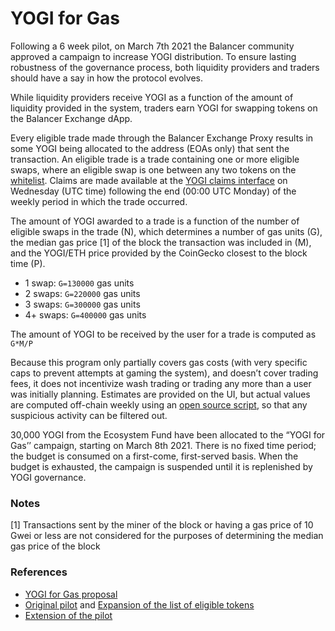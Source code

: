 # YOGI for Gas

Following a 6 week pilot, on March 7th 2021 the Balancer community approved a campaign to increase YOGI distribution. To ensure lasting robustness of the governance process, both liquidity providers and traders should have a say in how the protocol evolves.

While liquidity providers receive YOGI as a function of the amount of liquidity provided in the system, traders earn YOGI for swapping tokens on the Balancer Exchange dApp. 

Every eligible trade made through the Balancer Exchange Proxy results in some YOGI being allocated to the address \(EOAs only\) that sent the transaction. An eligible trade is a trade containing one or more eligible swaps, where an eligible swap is one between any two tokens on the [whitelist](https://github.com/balancer-labs/assets/blob/master/lists/eligible.json). Claims are made available at the [YOGI claims interface](https://claim.yogi.fi/) on Wednesday \(UTC time\) following the end \(00:00 UTC Monday\) of the weekly period in which the trade occurred.

The amount of YOGI awarded to a trade is a function of the number of eligible swaps in the trade \(N\), which determines a number of gas units \(G\), the median gas price \[1\] of the block the transaction was included in \(M\), and the YOGI/ETH price provided by the CoinGecko closest to the block time \(P\).

* 1 swap: `G=130000` gas units
* 2 swaps: `G=220000` gas units
* 3 swaps: `G=300000` gas units
* 4+ swaps: `G=400000` gas units

The amount of YOGI to be received by the user for a trade is computed as `G*M/P` 

Because this program only partially covers gas costs \(with very specific caps to prevent attempts at gaming the system\), and doesn’t cover trading fees, it does not incentivize wash trading or trading any more than a user was initially planning. Estimates are provided on the UI, but actual values are computed off-chain weekly using an [open source script](https://github.com/balancer-labs/bal-mining-scripts/), so that any suspicious activity can be filtered out.

30,000 YOGI from the Ecosystem Fund have been allocated to the “YOGI for Gas’’ campaign, starting on March 8th 2021. There is no fixed time period; the budget is consumed on a first-come, first-served basis. When the budget is exhausted, the campaign is suspended until it is replenished by YOGI governance.

### Notes

\[1\] Transactions sent by the miner of the block or having a gas price of 10 Gwei or less are not considered for the purposes of determining the median gas price of the block

### References

* [YOGI for Gas proposal](https://forum.balancer.finance/t/proposal-bal-for-gas/1437)
* [Original pilot](https://forum.balancer.finance/t/proposal-balancer-exchange-gas-reimbursement/705) and [Expansion of the list of eligible tokens](https://forum.balancer.finance/t/proposal-expand-the-exchange-gas-reimbursement-to-all-whitelisted-tokens/799)
* [Extension of the pilot](https://forum.balancer.finance/t/proposal-extend-the-exchange-gas-reimbursement-program-4-weeks/1121)





